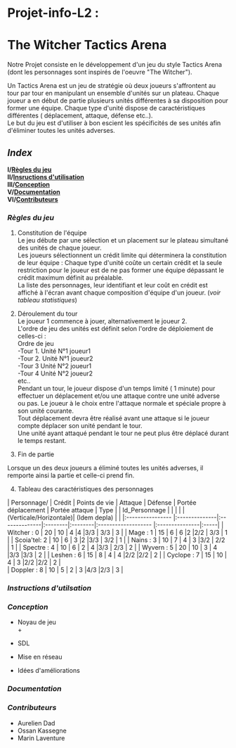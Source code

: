 # Projet-info-L2 : 

# **The Witcher Tactics Arena**

 Notre Projet consiste en le développement d'un jeu du style Tactics Arena (dont les personnages sont inspirés de l'oeuvre "The Witcher").

Un Tactics Arena est un jeu de stratégie où deux joueurs s'affrontent au tour par tour en manipulant un ensemble d'unités sur un plateau.
Chaque joueur a en début de partie plusieurs unités différentes à sa disposition pour former une équipe. Chaque type d'unité dispose de caractéristiques différentes ( déplacement, attaque, défense etc..).  
Le but du jeu est d'utiliser à bon escient les spécificités de ses unités afin d'éliminer toutes les unités adverses. 

## *Index*

 **I/[Règles du jeu](#Règlesdujeu)**  
 **II/[Insructions d'utilisation](#Instructionsd'utilisation)**  
 **III/[Conception](#Etapesdeconception)**  
 **V/[Documentation](#Documentation)**  
 **VI/[Contributeurs](#Contributeur)**  

 
 
 ### *Règles du jeu*
  
  1. Constitution de l'équipe  
    Le jeu débute par une sélection et un placement sur le plateau simultané des unités de chaque joueur.  
    Les joueurs sélectionnent un crédit limite qui déterminera la constitution de leur équipe : Chaque type d'unité coûte un   certain crédit et la seule restriction pour le joueur est de ne pas former une équipe dépassant le crédit maximum définit au préalable.  
    La liste des personnages, leur identifiant et leur coût en crédit est affiché à l'écran avant chaque composition d'équipe d'un joueur. (*voir tableau statistiques*)  
  2. Déroulement du tour  
    Le joueur 1 commence à jouer, alternativement le joueur 2.   
    L'ordre de jeu des unités est définit selon l'ordre de déploiement de celles-ci :   
    Ordre de jeu  
     -Tour 1. Unité N°1 joueur1  
     -Tour 2. Unité N°1 joueur2  
     -Tour 3 Unité N°2 joueur1  
     -Tour 4 Unité N°2 joueur2  
     etc..  
     Pendant un tour, le joueur dispose d'un temps limité ( 1 minute) pour effectuer un déplacement et/ou une attaque contre une unité adverse ou pas. Le joueur à le choix entre l'attaque normale et spéciale propre à son unité courante.  
     Tout déplacement devra être réalisé avant une attaque si le joueur compte déplacer son unité pendant le tour.  
     Une unité ayant attaqué pendant le tour ne peut plus être déplacé durant le temps restant.  
    
       

     
      
  3. Fin de partie 
  
   Lorsque un des deux joueurs a éliminé toutes les unités adverses, il remporte ainsi la partie et celle-ci prend fin.
  
  4. Tableau  des caractéristiques des personnages
  
   
  | Personnage/       | Crédit        | Points de vie | Attaque | Défense | Portée déplacement    | Portée attaque | Type |
  | Id_Personnage     |               |               |         |         |(Verticale/Horizontale)| (Idem depla)   |      |
  |:----------------  |:--------------|:--------------|:--------|:--------|:-------------------   |:---------------|:-----| 
  | Witcher : 0       |   20          |   10          | 4       |4        |3/3                    | 3/3            |   3  |
  | Mage    : 1       |   15          | 6             | 6       |2        |2/2                    | 3/3            |  1  | 
  | Scoia'tel: 2      |     10        | 6             | 3       |2        |3/3                    | 3/2            | 1    | 
  | Nains   : 3       |       10      | 7             | 4       | 3       |3/2                    | 2/2            | 1    | 
  | Spectre : 4       |     10        | 6             | 2       | 4       |3/3                    | 2/3            | 2    | 
  | Wyvern  : 5       |    20         | 10            | 3       | 4       |3/3                    |3/3             | 2    | 
  | Leshen  : 6       |    15         | 8             | 4       | 4       |2/2                    |2/2             | 2    |
  | Cyclope : 7       |    15         | 10            | 4       | 3       |2/2                    |2/2             | 2    |  
  | Doppler : 8       |    10         | 5             | 2       | 3       |4/3                    |2/3             | 3    | 
  
  ### *Instructions d'utilsation*  
  
  
  
  ### *Conception*   
  
  + Noyau de jeu  
        +  
   
  + SDL  
   
  + Mise en réseau  
   
  + Idées d'améliorations  
    
  
  
  
  
  ### *Documentation*  
  
  ### *Contributeurs*  
  
  + Aurelien Dad
  + Ossan Kassegne
  + Marin Laventure
  
  
  
  
  
 
  
 
 
 



